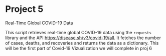 # Project 5

Real-Time Global COVID-19 Data

This script retrieves real-time global COVID-19 data using the `requests` library and the API https://disease.sh/v3/covid-19/all. It fetches the number of cases, deaths, and recoveries and returns the data as a dictionary. This will be the first part of Covid-19 Vizualization we will complete in proj 6
